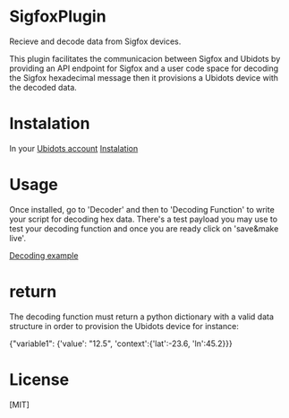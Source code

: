 # SigfoxPlugin

Recieve and decode data from Sigfox devices. 

This plugin facilitates the communicacion between Sigfox and Ubidots by providing an API endpoint for Sigfox and a user code space for decoding the Sigfox hexadecimal message then it provisions a Ubidots device with the decoded data.

# Instalation 

In your [Ubidots account](https://industrial.ubidots.com/accounts/signin/)
[Instalation](https://res.cloudinary.com/di2vaxvhl/image/upload/v1630362242/Customer%20Success/DocsAssets/plugin-sigfox/plugin_instalation.gif)


# Usage

Once installed, go to 'Decoder' and then to 'Decoding Function' to write your script for decoding hex data. There's a test payload you may use to test your decoding function and once you are ready click on 'save&make live'.

[Decoding example](https://res.cloudinary.com/di2vaxvhl/image/upload/v1630360340/Customer%20Success/DocsAssets/plugin-sigfox/pruebaDecoding.gif)

# return

The decoding function must return a python dictionary with a valid data structure in order to provision the Ubidots device for instance: 

{"variable1": {'value': "12.5", 'context':{'lat':-23.6, 'ln':45.2}}}

# License
[MIT]
